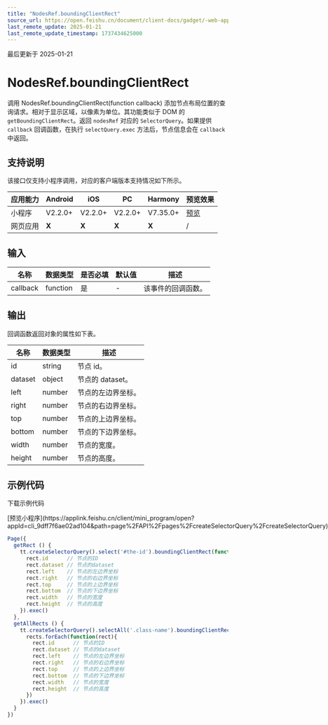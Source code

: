 ```yaml
---
title: "NodesRef.boundingClientRect"
source_url: https://open.feishu.cn/document/client-docs/gadget/-web-app-api/ttml/nodesref/boundingclientrect
last_remote_update: 2025-01-21
last_remote_update_timestamp: 1737434625000
---
```

最后更新于 2025-01-21

# NodesRef.boundingClientRect

调用 NodesRef.boundingClientRect(function callback) 添加节点布局位置的查询请求。相对于显示区域，以像素为单位。其功能类似于 DOM 的 `getBoundingClientRect`。返回 `nodesRef` 对应的 `SelectorQuery`。如果提供 `callback` 回调函数，在执行 `selectQuery.exec` 方法后，节点信息会在 `callback` 中返回。

## 支持说明

该接口仅支持小程序调用，对应的客户端版本支持情况如下所示。

应用能力 | Android | iOS | PC | Harmony | 预览效果
--- | --- | --- | --- | --- | ---
小程序 | V2.2.0+ | V2.2.0+ | V2.2.0+ | V7.35.0+ | [预览](https://applink.feishu.cn/client/mini_program/open?appId=cli_9dff7f6ae02ad104&path=page%2FAPI%2Fpages%2FcreateSelectorQuery%2FcreateSelectorQuery)
网页应用 | **X** | **X** | **X** | **X** | /

## 输入

名称 | 数据类型 | 是否必填 | 默认值 | 描述
--- | --- | --- | --- | ---
callback | function | 是 | \- | 该事件的回调函数。

## 输出

回调函数返回对象的属性如下表。

名称 | 数据类型 | 描述
--- | --- | ---
id | string | 节点 id。
dataset | object | 节点的 dataset。
left | number | 节点的左边界坐标。
right | number | 节点的右边界坐标。
top | number | 节点的上边界坐标。
bottom | number | 节点的下边界坐标。
width | number | 节点的宽度。
height | number | 节点的高度。

## 示例代码

<md-download-code href="https://open.feishu.cn/document/uYjL24iN/uYDM04iNwQjL2ADN" mobileDisplay="none">下载示例代码</md-download-code>

<div style="display: flex">
          [预览小程序](https://applink.feishu.cn/client/mini_program/open?appId=cli_9dff7f6ae02ad104&path=page%2FAPI%2Fpages%2FcreateSelectorQuery%2FcreateSelectorQuery)

</div> 

```js
Page({
  getRect () {
    tt.createSelectorQuery().select('#the-id').boundingClientRect(function(rect){
      rect.id      // 节点的ID
      rect.dataset // 节点的dataset
      rect.left    // 节点的左边界坐标
      rect.right   // 节点的右边界坐标
      rect.top     // 节点的上边界坐标
      rect.bottom  // 节点的下边界坐标
      rect.width   // 节点的宽度
      rect.height  // 节点的高度
    }).exec()
  },
  getAllRects () {
    tt.createSelectorQuery().selectAll('.class-name').boundingClientRect(function(rects){
      rects.forEach(function(rect){
        rect.id      // 节点的ID
        rect.dataset // 节点的dataset
        rect.left    // 节点的左边界坐标
        rect.right   // 节点的右边界坐标
        rect.top     // 节点的上边界坐标
        rect.bottom  // 节点的下边界坐标
        rect.width   // 节点的宽度
        rect.height  // 节点的高度
      })
    }).exec()
  }
})
```
